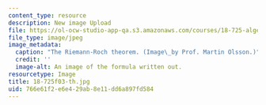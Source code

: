 ```yaml
---
content_type: resource
description: New image Upload
file: https://ol-ocw-studio-app-qa.s3.amazonaws.com/courses/18-725-algebraic-geometry-fall-2003/766e61f2e6e429ab8e11dd6a897fd584_18-725f03-th.jpg
file_type: image/jpeg
image_metadata:
  caption: "The Riemann-Roch theorem. (Image\_by Prof. Martin Olsson.)"
  credit: ''
  image-alt: An image of the formula written out.
resourcetype: Image
title: 18-725f03-th.jpg
uid: 766e61f2-e6e4-29ab-8e11-dd6a897fd584
---
```

